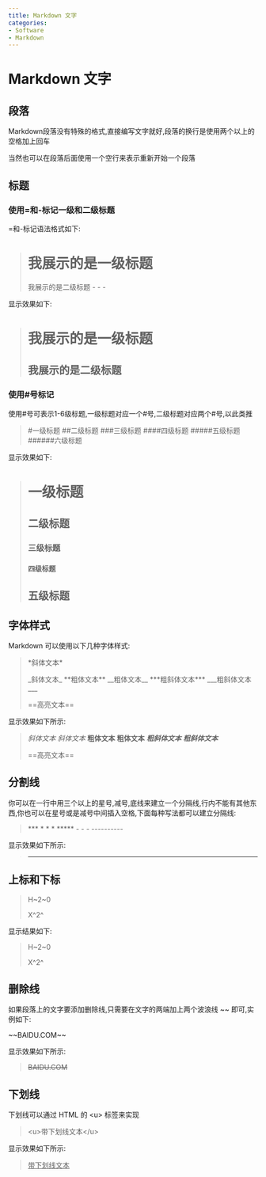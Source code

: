 ```yaml
---
title: Markdown 文字
categories:
- Software
- Markdown
---
```

# Markdown 文字

## 段落

Markdown段落没有特殊的格式,直接编写文字就好,段落的换行是使用两个以上的空格加上回车

当然也可以在段落后面使用一个空行来表示重新开始一个段落

## 标题

### 使用=和-标记一级和二级标题

=和-标记语法格式如下:
> 我展示的是一级标题
>  ===
>
> 我展示的是二级标题
> \- - -

显示效果如下:
> 我展示的是一级标题
> ==================
> 我展示的是二级标题
> ------------------

### 使用#号标记

使用#号可表示1-6级标题,一级标题对应一个#号,二级标题对应两个#号,以此类推
> \#一级标题
>  \#\#二级标题
>  \#\#\#三级标题
>  \#\#\#\#四级标题
>  \#\#\#\#\#五级标题
>  \#\#\#\#\#\#六级标题

显示效果如下:
> # 一级标题
> ## 二级标题
> ### 三级标题
> #### 四级标题
> ## 五级标题

## 字体样式

Markdown 可以使用以下几种字体样式:
>\*斜体文本\*
>
>\_斜体文本\_
>\*\*粗体文本\*\*
>\_\_粗体文本\_\_
>\*\*\*粗斜体文本\*\*\*
>\_\_\_粗斜体文本\_\_\_
>
>\==高亮文本==

显示效果如下所示:
> *斜体文本*
> _斜体文本_
> **粗体文本**
> __粗体文本__
> ***粗斜体文本***
> ___粗斜体文本___
>
> ==高亮文本==

## 分割线

你可以在一行中用三个以上的星号,减号,底线来建立一个分隔线,行内不能有其他东西,你也可以在星号或是减号中间插入空格,下面每种写法都可以建立分隔线:
> \*\*\*
\* \* \*
\*\*\*\*\*
\- \- \-
\-\-\-\-\-\-\-\-\-\-

显示效果如下所示:
> ***

## 上标和下标

> H\~2\~0
>
> X\^2^

显示结果如下:

> H~2~0
>
> X^2^

## 删除线

如果段落上的文字要添加删除线,只需要在文字的两端加上两个波浪线 ~~ 即可,实例如下:
>
\~\~BAIDU.COM\~\~

显示效果如下所示:
> ~~BAIDU.COM~~

## 下划线

下划线可以通过 HTML 的 \<u> 标签来实现
> \<u>带下划线文本\</u>

显示效果如下所示:
> <u>带下划线文本</u>
